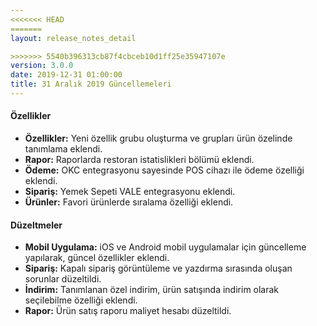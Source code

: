 ```yaml
---
<<<<<<< HEAD
=======
layout: release_notes_detail

>>>>>>> 5540b396313cb87f4cbceb10d1ff25e35947107e
version: 3.0.0
date: 2019-12-31 01:00:00
title: 31 Aralık 2019 Güncellemeleri
---
```



#### Özellikler
* **Özellikler:** Yeni özellik grubu oluşturma ve grupları ürün özelinde tanımlama eklendi.
* **Rapor:** Raporlarda restoran istatislikleri bölümü eklendi.
* **Ödeme:** OKC entegrasyonu sayesinde POS cihazı ile ödeme özelliği eklendi.
* **Sipariş:** Yemek Sepeti VALE entegrasyonu eklendi.
* **Ürünler:** Favori ürünlerde sıralama özelliği eklendi.


#### Düzeltmeler
* **Mobil Uygulama:** iOS ve Android mobil uygulamalar için güncelleme yapılarak, güncel özellikler eklendi.
* **Sipariş:** Kapalı sipariş görüntüleme ve yazdırma sırasında oluşan sorunlar düzeltildi.
* **İndirim:** Tanımlanan özel indirim, ürün satışında indirim olarak seçilebilme özelliği eklendi.
* **Rapor:** Ürün satış raporu maliyet hesabı düzeltildi. 
